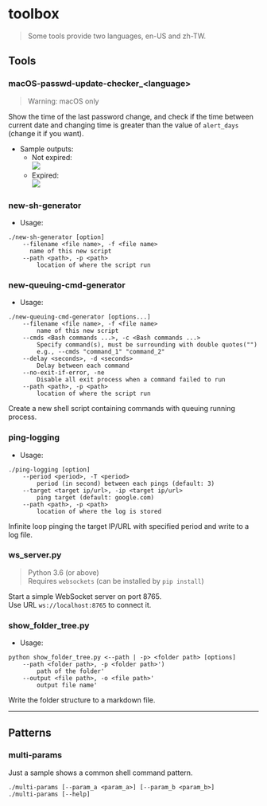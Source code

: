 # toolbox

> Some tools provide two languages, en-US and zh-TW.

## Tools
### macOS-passwd-update-checker_\<language>
> Warning: macOS only

Show the time of the last password change, and check if the time between current date and changing time is greater than the value of `alert_days` (change it if you want).

* Sample outputs:  
  * Not expired:  
    ![](https://i.imgur.com/2bJrATA.png)  
  * Expired:  
    ![](https://i.imgur.com/uFt6Tsh.png)  

### new-sh-generator
* Usage:
```
./new-sh-generator [option]
    --filename <file name>, -f <file name>
      name of this new script
    --path <path>, -p <path>
        location of where the script run
```

### new-queuing-cmd-generator
* Usage: 
```
./new-queuing-cmd-generator [options...]
    --filename <file name>, -f <file name>    
        name of this new script
    --cmds <Bash commands ...>, -c <Bash commands ...>
        Specify command(s), must be surrounding with double quotes("")
        e.g., --cmds "command_1" "command_2"
    --delay <seconds>, -d <seconds>
        Delay between each command
    --no-exit-if-error, -ne
        Disable all exit process when a command failed to run
    --path <path>, -p <path>
        location of where the script run
```
Create a new shell script containing commands with queuing running process.

### ping-logging
* Usage:
```
./ping-logging [option]
    --period <period>, -T <period>
        period (in second) between each pings (default: 3)
    --target <target ip/url>, -ip <target ip/url>
        ping target (default: google.com)
    --path <path>, -p <path>
        location of where the log is stored
```
Infinite loop pinging the target IP/URL with specified period and write to a log file.  

### ws_server.py
> Python 3.6 (or above)  
> Requires `websockets` (can be installed by `pip install`)

Start a simple WebSocket server on port 8765.  
Use URL `ws://localhost:8765` to connect it. 

### show_folder_tree.py
* Usage:
```
python show_folder_tree.py <--path | -p> <folder path> [options]
    --path <folder path>, -p <folder path>')
        path of the folder'
    --output <file path>, -o <file path>'
        output file name'
```
Write the folder structure to a markdown file.

---

## Patterns
### multi-params
Just a sample shows a common shell command pattern.
```
./multi-params [--param_a <param_a>] [--param_b <param_b>]
./multi-params [--help]
```
